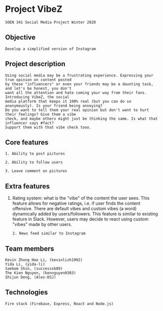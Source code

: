 # Project VibeZ

    SOEN 341 Social Media Project Winter 2020

## Objective

    Develop a simplified version of Instagram

## Project description

    Using social media may be a frustrating experience. Expressing your true opinion on content posted
    by these "influencers" or even your friends may be a daunting task, and let's be honest, you don't
    want all the attention and hate coming your way from their fans. Introducing VibeZ, the social
    media platform that keeps it 100% real (but you can do so anonymously). Is your friend being annoying?
    Do you want to tell them your real opinion but don't want to hurt their feelings? Give them a vibe
    check, and maybe others might just be thinking the same. Is what that influencer says #fact?
    Support them with that vibe check tooo.

## Core features

    1. Ability to post pictures

    2. Ability to follow users

    3. Leave comment on pictures

## Extra features

1.  Rating system: what is the "vibe" of the content the user sees.
    This feature allows for negative ratings, i.e. if user finds the content
    offensive. There are default vibes and custom vibes (a word) dynamically
    added by users/followers. This feature is similar to existing feature in Slack.
    However, users may decide to react using custom "vibes" made by other users.

        2. News feed similar to Instagram

## Team members

    Kevin Zhong Hao Li, (kevinlizh1992)
    Yida Li, (yida-li)
    Saebom Shin, (successsb89)
    The Kien Nguyen, (kennguyen0303)
    Shijun Deng, (Alex-DSJ)

## Technologies

    Fire stack (Firebase, Express, React and Node.js)
